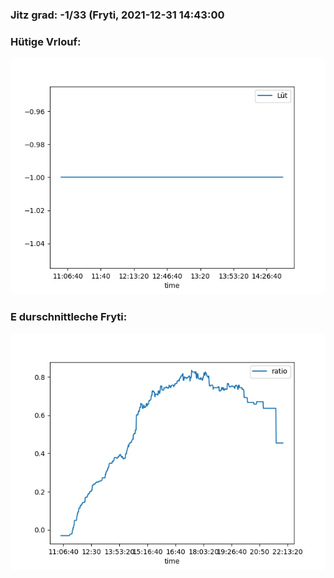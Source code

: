 ### Jitz grad: -1/33 (Fryti, 2021-12-31 14:43:00

### Hütige Vrlouf:
![Graph](Today.png)

### E durschnittleche Fryti:
![Graph](Fryti.png)
